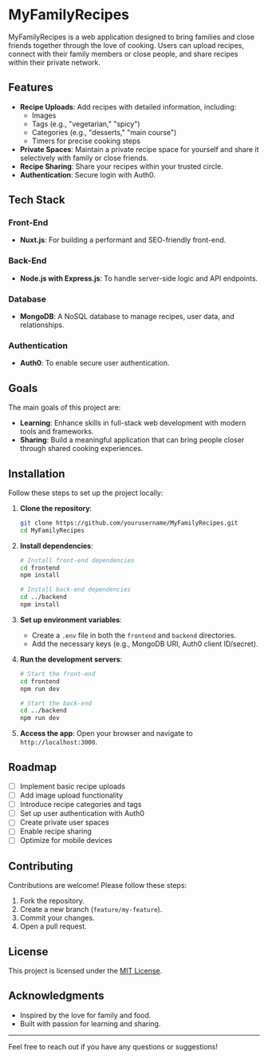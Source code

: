 # MyFamilyRecipes

MyFamilyRecipes is a web application designed to bring families and close friends together through the love of cooking. Users can upload recipes, connect with their family members or close people, and share recipes within their private network.

## Features

- **Recipe Uploads**: Add recipes with detailed information, including:
  - Images
  - Tags (e.g., "vegetarian," "spicy")
  - Categories (e.g., "desserts," "main course")
  - Timers for precise cooking steps
- **Private Spaces**: Maintain a private recipe space for yourself and share it selectively with family or close friends.
- **Recipe Sharing**: Share your recipes within your trusted circle.
- **Authentication**: Secure login with Auth0.

## Tech Stack

### Front-End
- **Nuxt.js**: For building a performant and SEO-friendly front-end.

### Back-End
- **Node.js with Express.js**: To handle server-side logic and API endpoints.

### Database
- **MongoDB**: A NoSQL database to manage recipes, user data, and relationships.

### Authentication
- **Auth0**: To enable secure user authentication.

## Goals

The main goals of this project are:
- **Learning**: Enhance skills in full-stack web development with modern tools and frameworks.
- **Sharing**: Build a meaningful application that can bring people closer through shared cooking experiences.

## Installation

Follow these steps to set up the project locally:

1. **Clone the repository**:
   ```bash
   git clone https://github.com/yourusername/MyFamilyRecipes.git
   cd MyFamilyRecipes
   ```

2. **Install dependencies**:
   ```bash
   # Install front-end dependencies
   cd frontend
   npm install

   # Install back-end dependencies
   cd ../backend
   npm install
   ```

3. **Set up environment variables**:
   - Create a `.env` file in both the `frontend` and `backend` directories.
   - Add the necessary keys (e.g., MongoDB URI, Auth0 client ID/secret).

4. **Run the development servers**:
   ```bash
   # Start the front-end
   cd frontend
   npm run dev

   # Start the back-end
   cd ../backend
   npm run dev
   ```

5. **Access the app**:
   Open your browser and navigate to `http://localhost:3000`.

## Roadmap

- [ ] Implement basic recipe uploads
- [ ] Add image upload functionality
- [ ] Introduce recipe categories and tags
- [ ] Set up user authentication with Auth0
- [ ] Create private user spaces
- [ ] Enable recipe sharing
- [ ] Optimize for mobile devices

## Contributing

Contributions are welcome! Please follow these steps:
1. Fork the repository.
2. Create a new branch (`feature/my-feature`).
3. Commit your changes.
4. Open a pull request.

## License

This project is licensed under the [MIT License](LICENSE).

## Acknowledgments

- Inspired by the love for family and food.
- Built with passion for learning and sharing.

---
Feel free to reach out if you have any questions or suggestions!

